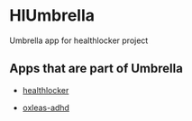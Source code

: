 # HlUmbrella

Umbrella app for healthlocker project

## Apps that are part of Umbrella

- [healthlocker](https://github.com/healthlocker/healthlocker)

- [oxleas-adhd](https://github.com/healthlocker/oxleas-adhd)
